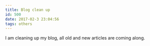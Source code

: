 ```yaml
---
title: Blog clean up
id: 500
date: 2017-02-3 23:04:56
tags: others
---
```


I am cleaning up my blog, all old and new articles are coming along.